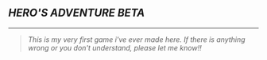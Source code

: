 **_HERO'S ADVENTURE BETA_**
---

--- 
> _This is my very first game i've ever made here. If there is anything wrong or you don't understand, please let me know!!_
